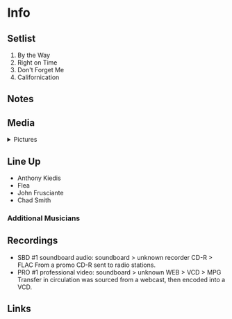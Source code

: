 # Info

## Setlist

1. By the Way
2. Right on Time
3. Don't Forget Me
4. Californication

## Notes

## Media 

<details>
  <summary>Pictures</summary>
  <!--<img alt="Setlist" title="Setlist" src="_.jpg" height="200" />
  <img alt="Ticket" title="Ticket" src="_.jpg" height="200" />
  <img alt="Flyer" title="Flyer" src="_.jpg" height="200" />
  <img alt="Clipping" title="Clipping" src="_.jpg" height="200" />-->
</details>

## Line Up

* Anthony Kiedis
* Flea
* John Frusciante
* Chad Smith

### Additional Musicians

## Recordings

* SBD #1 soundboard audio: soundboard > unknown recorder CD-R > FLAC From a promo CD-R sent to radio stations.
* PRO #1 professional video: soundboard > unknown WEB > VCD > MPG Transfer in circulation was sourced from a webcast, then encoded into a VCD.

## Links